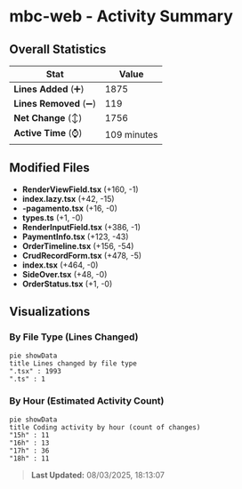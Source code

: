 # mbc-web - Activity Summary 

## Overall Statistics

| Stat                   | Value                                                             |
| ---------------------- | ----------------------------------------------------------------- |
| **Lines Added** (➕)   | 1875                                          |
| **Lines Removed** (➖) | 119                                        |
| **Net Change** (↕)    | 1756                |
| **Active Time** (⌚)   | 109 minutes |


## Modified Files
- **RenderViewField.tsx** (+160, -1)
- **index.lazy.tsx** (+42, -15)
- **-pagamento.tsx** (+16, -0)
- **types.ts** (+1, -0)
- **RenderInputField.tsx** (+386, -1)
- **PaymentInfo.tsx** (+123, -43)
- **OrderTimeline.tsx** (+156, -54)
- **CrudRecordForm.tsx** (+478, -5)
- **index.tsx** (+464, -0)
- **SideOver.tsx** (+48, -0)
- **OrderStatus.tsx** (+1, -0)

## Visualizations

### By File Type (Lines Changed)

```mermaid
pie showData
title Lines changed by file type
".tsx" : 1993
".ts" : 1
```

### By Hour (Estimated Activity Count)

```mermaid
pie showData
title Coding activity by hour (count of changes)
"15h" : 11
"16h" : 13
"17h" : 36
"18h" : 11
```


> **Last Updated:** 08/03/2025, 18:13:07